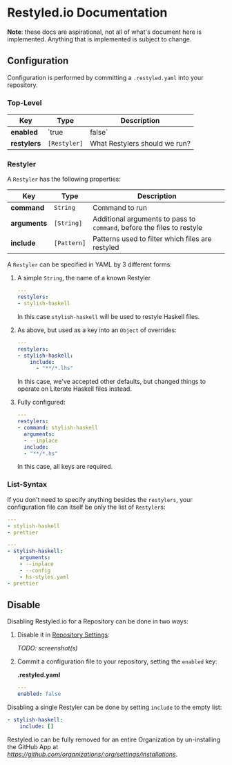 # Restyled.io Documentation

**Note**: these docs are aspirational, not all of what's document here is
implemented. Anything that is implemented is subject to change.

## Configuration

Configuration is performed by committing a `.restyled.yaml` into your
repository.

### Top-Level

| Key           | Type          | Description
| ---           | ---           | ---
| **enabled**   | `true|false`  | Should we run at all?
| **restylers** | `[Restyler]`  | What Restylers should we run?

### Restyler

A `Restyler` has the following properties:

| Key           | Type          | Description
| ---           | ---           | ---
| **command**   | `String`      | Command to run
| **arguments** | `[String]`    | Additional arguments to pass to `command`, before the files to restyle
| **include**   | `[Pattern]`   | Patterns used to filter which files are restyled

A `Restyler` can be specified in YAML by 3 different forms:

1. A simple `String`, the name of a known Restyler

    ```yaml
    ---
    restylers:
    - stylish-haskell
    ```

    In this case `stylish-haskell` will be used to restyle Haskell files.

1. As above, but used as a key into an `Object` of overrides:

    ```yaml
    ---
    restylers:
    - stylish-haskell:
        include:
          - "**/*.lhs"
    ```

    In this case, we've accepted other defaults, but changed things to operate
    on Literate Haskell files instead.

1. Fully configured:

    ```yaml
    ---
    restylers:
    - command: stylish-haskell
      arguments:
      - --inplace
      include:
      - "**/*.hs"
    ```

    In this case, all keys are required.

### List-Syntax

If you don't need to specify anything besides the `restylers`, your
configuration file can itself be only the list of `Restyler`s:

```yaml
---
- stylish-haskell
- prettier
```

```yaml
---
- stylish-haskell:
    arguments:
    - --inplace
    - --config
    - hs-styles.yaml
- prettier
```

## Disable

Disabling Restyled.io for a Repository can be done in two ways:

1. Disable it in [Repository Settings](#):

    *TODO: screenshot(s)*

1. Commit a configuration file to your repository, setting the `enabled` key:

    **.restyled.yaml**

    ```yaml
    ---
    enabled: false
    ```

Disabling a single Restyler can be done by setting `include` to the empty list:

```yaml
- stylish-haskell:
    include: []
```

Restyled.io can be fully removed for an entire Organization by un-installing the
GitHub App at *https://github.com/organizations/:org/settings/installations*.
